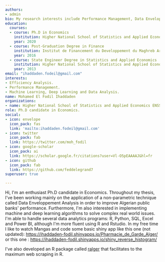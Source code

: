 ```yaml
---
authors:
- admin
bio: My research interests include Performance Management, Data Envelopment Analysis and Artificial Intelligence applied to Economics.  
education:
  courses:
  - course: Ph.D in Economics 
    institution: Higher National School of Statistics and Applied Economics ENSSEA
    year: 2020
  - course: Post-Graduation Degree in Finance 
    institution: Institut de Financement du Developpement du Maghreb Arabe IFID
    year: 2016
  - course: State Engineer Degree in Statistics and Applied Economics 
    institution: Higher National School of Statistics and Applied Economics ENSSEA
    year: 2013
email: "ihaddaden.fodeil@gmail.com"
interests:
- Efficiency Analysis.
- Performance Management. 
- Machine Learning, Deep Learning and Data Analysis.  
name: Mohamed El Fodil Ihaddaden
organizations:
- name: Higher National School of Statistics and Applied Economics ENSSEA
role: Ph.D candidate in Economics. 
social:
- icon: envelope
  icon_pack: fas
  link: 'mailto:ihaddaden.fodeil@gmail.com'
- icon: twitter
  icon_pack: fab
  link: https://twitter.com/moh_fodil 
- icon: google-scholar
  icon_pack: ai
  link: https://scholar.google.fr/citations?user=Vl-O5pEAAAAJ&hl=fr
- icon: github
  icon_pack: fab
  link: https://github.com/feddelegrand7
superuser: true

---
```


Hi, I'm an enthusiast Ph.D candidate in Economics. Throughout my thesis, I've been working mainly on the application of a non-parametric technique called Data Enveloppement Analysis in order to improve Algerian public banks' performance. Furthermore, I'm also interested in implementing machine and deep learning algorithms to solve complex real world issues. I'm able to handle several data analytics programs: R, Python, SQL, Excel and Power BI, although I'm more fluent using R and Rstudio. In my free time I like to watch Mangas and code some basic shiny app like this one (not updated): https://ihaddaden-fodil.shinyapps.io/Pharmacie_de_Garde_Alger/ or this one : https://ihaddaden-fodil.shinyapps.io/shiny_reverse_histogram/

I've also developed an R package called [ralger](https://github.com/feddelegrand7/ralger) that facilitates to the maximum web scraping in R. 
